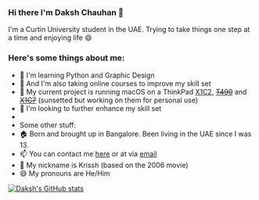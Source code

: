 ### Hi there I'm Daksh Chauhan 👋
I'm a Curtin University student in the UAE. Trying to take things one step at a time and enjoying life 😄

### Here's some things about me:

- 🌱 I'm learning Python and Graphic Design
- 🌱 And I'm also taking online courses to improve my skill set
- 🔭 My current project is running macOS on a ThinkPad [X1C2](https://github.com/Krissh-C/X1C2-macOS), ~~[T490](https://github.com/Krissh-C/T490-macOS)~~ and ~~[X1C7](https://github.com/Krissh-C/X1C7-macOS)~~ (sunsetted but working on them for personal use)
- 🤔 I'm looking to further enhance my skill set
-
- Some other stuff:
- 🏠 Born and brought up in Bangalore. Been living in the UAE since I was 13.
- 📫 You can contact me [here](https://linktr.ee/dakshc) or at via [email](mailto:daksh.krissh@gmail.com)
- 💬 My nickname is Krissh (based on the 2006 movie)
- 😄 My pronouns are He/Him

[![Daksh's GitHub stats](https://github-readme-stats.vercel.app/api?username=Krissh-C&show_icons=true&count_private=true&theme=dracula)](https://github.com/anuraghazra/github-readme-stats)
